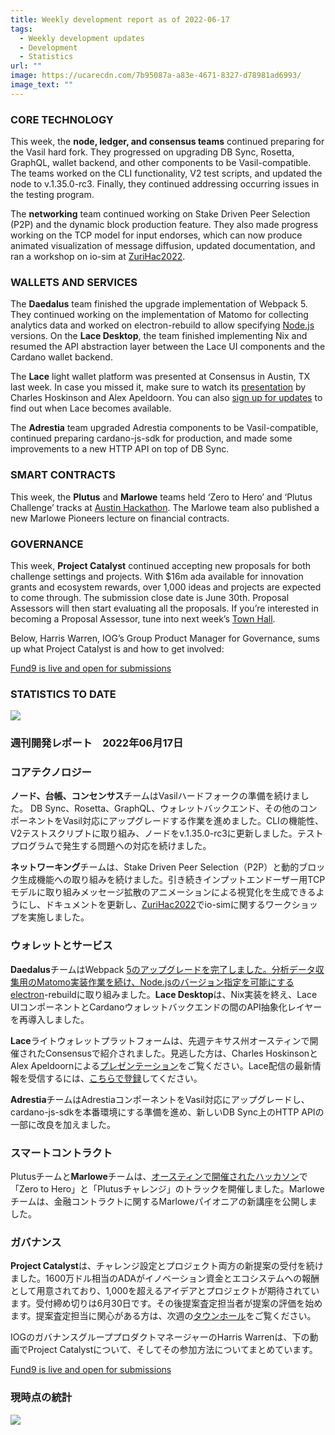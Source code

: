 ```yaml
---
title: Weekly development report as of 2022-06-17
tags:
  - Weekly development updates
  - Development
  - Statistics
url: ""
image: https://ucarecdn.com/7b95087a-a83e-4671-8327-d78981ad6993/
image_text: ""
---
```


### CORE TECHNOLOGY

This week, the **node, ledger, and consensus teams** continued preparing for the Vasil hard fork. They progressed on upgrading DB Sync, Rosetta, GraphQL, wallet backend, and other components to be Vasil-compatible. The teams worked on the CLI functionality, V2 test scripts, and updated the node to v.1.35.0-rc3. Finally, they continued addressing occurring issues in the testing program.

The **networking** team continued working on Stake Driven Peer Selection (P2P) and the dynamic block production feature. They also made progress working on the TCP model for input endorses, which can now produce animated visualization of message diffusion, updated documentation, and ran a workshop on io-sim at [ZuriHac2022](https://zfoh.ch/zurihac2022/).

### WALLETS AND SERVICES 

The **Daedalus** team finished the upgrade implementation of Webpack 5. They continued working on the implementation of Matomo for collecting analytics data and worked on electron-rebuild to allow specifying [Node.js](Node.js) versions. On the **Lace Desktop**, the team finished implementing Nix and resumed the API abstraction layer between the Lace UI components and the Cardano wallet backend. 

The **Lace** light wallet platform was presented at Consensus in Austin, TX last week. In case you missed it, make sure to watch its [presentation](https://www.youtube.com/watch?v=Q4Z83TSdEfg) by Charles Hoskinson and Alex Apeldoorn. You can also [sign up for updates](https://www.lace.io/?utm_campaign=Lace%20Platform&utm_source=IOG&utm_medium=blog&utm_term=lace&utm_content=registration%20is%20live) to find out when Lace becomes available. 

The **Adrestia** team upgraded Adrestia components to be Vasil-compatible, continued preparing cardano-js-sdk for production, and made some improvements to a new HTTP API on top of DB Sync.

### SMART CONTRACTS

This week, the **Plutus** and **Marlowe** teams held ‘Zero to Hero’ and ‘Plutus Challenge’ tracks at [Austin Hackathon](https://iogmeetups2022.co.uk/). The Marlowe team also published a new Marlowe Pioneers lecture on financial contracts. 

### GOVERNANCE

This week, **Project Catalyst** continued accepting new proposals for both challenge settings and projects. With $16m ada available for innovation grants and ecosystem rewards, over 1,000 ideas and projects are expected to come through. The submission close date is June 30th. Proposal Assessors will then start evaluating all the proposals. If you’re interested in becoming a Proposal Assessor, tune into next week’s [Town Hall](https://bit.ly/3rCicSR).

Below, Harris Warren, IOG’s Group Product Manager for Governance, sums up what Project Catalyst is and how to get involved:

[Fund9 is live and open for submissions](https://youtu.be/pOdOWDuoOlM?__ec_inline=1)

### STATISTICS TO DATE

![](https://lh5.googleusercontent.com/c3jDRgiDCgdYhOM7V9EKgAsw8p2--ecWRWdXOxuaNRfbn2g8vrXNR6T2K_3nYTFop0SXCf6FrCRXA8OgnJt1booInZsZ3F9eNAXJWZN4sUVwOX2OrOnVapT-tNY85fFpcVLX8Fn0-TTAgIPQnQ)

### 週刊開発レポート　2022年06月17日

### コアテクノロジー

**ノード、台帳、コンセンサス**チームはVasilハードフォークの準備を続けました。 DB Sync、Rosetta、GraphQL、ウォレットバックエンド、その他のコンポーネントをVasil対応にアップグレードする作業を進めました。CLIの機能性、V2テストスクリプトに取り組み、ノードをv.1.35.0-rc3に更新しました。テストプログラムで発生する問題への対応を続けました。

**ネットワーキング**チームは、Stake Driven Peer Selection（P2P）と動的ブロック生成機能への取り組みを続けました。引き続きインプットエンドーザー用TCPモデルに取り組みメッセージ拡散のアニメーションによる視覚化を生成できるようにし、ドキュメントを更新し、[ZuriHac2022](https://zfoh.ch/zurihac2022/)でio-simに関するワークショップを実施しました。

### ウォレットとサービス 

**Daedalus**チームはWebpack [5のアップグレードを完了しました。分析データ収集用のMatomo実装作業を続け、Node.jsのバージョン指定を可能にするelectron](5のアップグレードを完了しました。分析データ収集用のMatomo実装作業を続け、Node.jsのバージョン指定を可能にするelectron)\-rebuildに取り組みました。**Lace Desktop**は、Nix実装を終え、Lace UIコンポーネントとCardanoウォレットバックエンドの間のAPI抽象化レイヤーを再導入しました。 

**Lace**ライトウォレットプラットフォームは、先週テキサス州オースティンで開催されたConsensusで紹介されました。見逃した方は、Charles HoskinsonとAlex Apeldoornによる[プレゼンテーション](https://www.youtube.com/watch?v=Q4Z83TSdEfg)をご覧ください。Lace配信の最新情報を受信するには、[こちらで登録](https://www.lace.io/?utm_campaign=Lace%20Platform&utm_source=IOG&utm_medium=blog&utm_term=lace&utm_content=registration%20is%20live)してください。 

**Adrestia**チームはAdrestiaコンポーネントをVasil対応にアップグレードし、cardano-js-sdkを本番環境にする準備を進め、新しいDB Sync上のHTTP APIの一部に改良を加えました。

### スマートコントラクト

Plutusチームと**Marlowe**チームは、[オースティンで開催されたハッカソン](https://iogmeetups2022.co.uk/)で「Zero to Hero」と「Plutusチャレンジ」のトラックを開催しました。Marloweチームは、金融コントラクトに関するMarloweパイオニアの新講座を公開しました。 

### ガバナンス

**Project Catalyst**は、チャレンジ設定とプロジェクト両方の新提案の受付を続けました。1600万ドル相当のADAがイノベーション資金とエコシステムへの報酬として用意されており、1,000を超えるアイデアとプロジェクトが期待されています。受付締め切りは6月30日です。その後提案査定担当者が提案の評価を始めます。提案査定担当に関心がある方は、次週の[タウンホール](https://bit.ly/3rCicSR)をご覧ください。

IOGのガバナンスグループプロダクトマネージャーのHarris Warrenは、下の動画でProject Catalystについて、そしてその参加方法についてまとめています。

[Fund9 is live and open for submissions](https://youtu.be/pOdOWDuoOlM?__ec_inline=1)

### 現時点の統計

![](https://lh6.googleusercontent.com/GbY3oAR-UkJdbGQJ5Bt_oFStYUMc6u32zmKWUlr01hWyemD9_y_gd_CPjKHe1yqCJ6SVBYXItWDhPTjvBtazxLT2GTEaumQAwWFWAqhHp58XEFX9re9pjfjnugnzhp-JoUyV3Rrvon6rVtrTgA)
